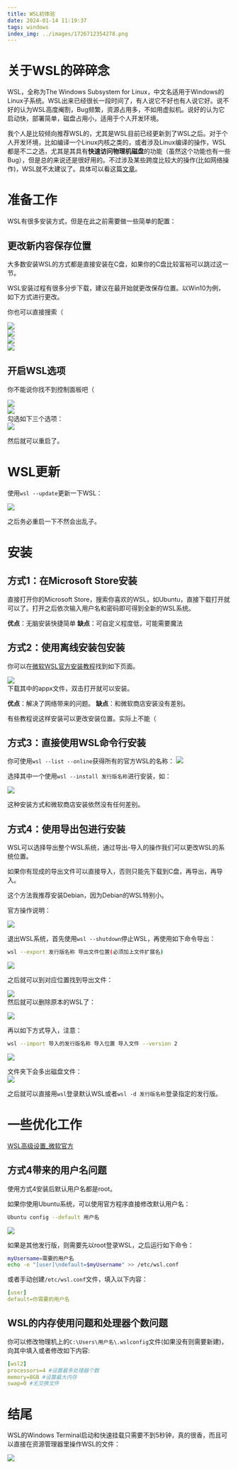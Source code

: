 ```yaml
---
title: WSL初体验
date: 2024-01-14 11:19:37
tags: windows
index_img: ../images/1726712354278.png
---
```



# 关于WSL的碎碎念
WSL，全称为The Windows Subsystem for Linux，中文名适用于Windows的Linux子系统。WSL出来已经很长一段时间了，有人说它不好也有人说它好。说不好的认为WSL高度阉割，Bug频繁，资源占用多，不如用虚拟机。说好的认为它启动快，部署简单，磁盘占用小，适用于个人开发环境。

我个人是比较倾向推荐WSL的，尤其是WSL目前已经更新到了WSL之后。对于个人开发环境，比如编译一个Linux内核之类的，或者涉及Linux编译的操作，WSL都是不二之选，尤其是其具有**快速访问物理机磁盘**的功能（虽然这个功能也有一些Bug），但是总的来说还是很好用的。不过涉及某些跨度比较大的操作(比如网络操作)，WSL就不太建议了。具体可以看这篇[文章](https://zhuanlan.zhihu.com/p/459480602)。

# 准备工作
WSL有很多安装方式，但是在此之前需要做一些简单的配置：

## 更改新内容保存位置

大多数安装WSL的方式都是直接安装在C盘，如果你的C盘比较富裕可以跳过这一节。

WSL安装过程有很多分步下载，建议在最开始就更改保存位置。以Win10为例，如下方式进行更改。

你也可以直接搜索（

![](../images/1726712353736.png)  
![](../images/1726712353749.png)  
![](../images/1726712353762.png)  
![](../images/1726712353774.png)
## 开启WSL选项
你不能说你找不到控制面板吧（


![](../images/1726712353784.png)  
![](../images/1726712353858.png)  
勾选如下三个选项：  
![](../images/1726712353880.png)

然后就可以重启了。

# WSL更新

使用`wsl --update`更新一下WSL：

![](../images/1726712353967.png)

之后务必重启一下不然会出乱子。


# 安装

## 方式1：在Microsoft Store安装

直接打开你的Microsoft Store，搜索你喜欢的WSL，如Ubuntu，直接下载打开就可以了。打开之后依次输入用户名和密码即可得到全新的WSL系统。

**优点**：无脑安装快捷简单
**缺点**：可自定义程度低，可能需要魔法

## 方式2：使用离线安装包安装

你可以在[微软WSL官方安装教程](https://learn.microsoft.com/en-us/windows/wsl/install-manual)找到如下页面。

![](../images/1726712354054.png)  
下载其中的appx文件，双击打开就可以安装。

**优点**：解决了网络带来的问题。
**缺点**：和微软商店安装没有差别。

有些教程说这样安装可以更改安装位置。实际上不能（

## 方式3：直接使用WSL命令行安装

你可使用`wsl --list --online`获得所有的官方WSL的名称：
![](../images/1726712354100.png)

选择其中一个使用`wsl --install 发行版名称`进行安装，如：

![](../images/1726712354179.png)

这种安装方式和微软商店安装依然没有任何差别。



## 方式4：使用导出包进行安装

WSL可以选择导出整个WSL系统，通过导出-导入的操作我们可以更改WSL的系统位置。

如果你有现成的导出文件可以直接导入，否则只能先下载到C盘，再导出，再导入。

这个方法我推荐安装Debian，因为Debian的WSL特别小。

官方操作说明：

![](../images/1726712354218.png)


退出WSL系统，首先使用`wsl --shutdown`停止WSL，再使用如下命令导出：

```bash
wsl --export 发行版名称 导出文件位置(必须加上文件扩展名)
```

![](../images/1726712354278.png)

之后就可以到对应位置找到导出文件：

![](../images/1726712354366.png)  
然后就可以删除原本的WSL了：

![](../images/1726712354405.png)



再以如下方式导入，注意：

```bash
wsl --import 导入的发行版名称 导入位置 导入文件 --version 2
```

![](../images/1726712354466.png)

文件夹下会多出磁盘文件：  
![](../images/1726712354497.png)


之后就可以直接用`wsl`登录默认WSL或者`wsl -d 发行版名称`登录指定的发行版。

# 一些优化工作

[WSL高级设置_微软官方](https://learn.microsoft.com/zh-cn/windows/wsl/wsl-config#configure-global-options-with-wslconfig)

## 方式4带来的用户名问题

使用方式4安装后默认用户名都是root。

如果你使用Ubuntu系统，可以使用官方程序直接修改默认用户名：

```bash
Ubuntu config --default 用户名
```

![](../images/1726712354553.png)

如果是其他发行版，则需要先以root登录WSL，之后运行如下命令：

```bash
myUsername=需要的用户名
echo -e "[user]\ndefault=$myUsername" >> /etc/wsl.conf
```

或者手动创建`/etc/wsl.conf`文件，填入以下内容：

```yaml
[user]
default=你需要的用户名
```

## WSL的内存使用问题和处理器个数问题

你可以修改物理机上的`C:\Users\用户名\.wslconfig`文件(如果没有则需要新建)，向其中填入或者修改如下内容:

```yaml
[wsl2]
processors=4 #设置最多处理器个数
memory=8GB #设置最大内存
swap=0 #无交换文件
```

# 结尾

WSL的Windows Terminal启动和快速挂载只需要不到5秒钟，真的很香，而且可以直接在资源管理器里操作WSL的文件：

![](../images/1726712354597.png)



